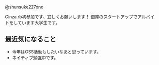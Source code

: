 @shunsuke227ono

Ginza.rb初参加です、宜しくお願いします！
銀座のスタートアップでアルバイトをしています大学生です。

## 最近気になること

* 今年はOSS活動もしたいなあと思っています。
* ネイティブ勉強中です。
